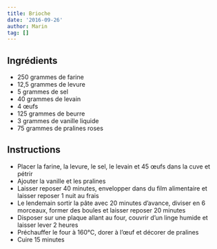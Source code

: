 ```yaml
---
title: Brioche
date: '2016-09-26'
author: Marin
tag: []
---
```

## Ingrédients
- 250 grammes de farine
- 12,5 grammes de levure
- 5 grammes de sel
- 40 grammes de levain
- 4 œufs
- 125 grammes de beurre
- 3 grammes de vanille liquide
- 75 grammes de pralines roses

## Instructions
- Placer la farine, la levure, le sel, le levain et 45 œufs dans la cuve et pétrir
- Ajouter la vanille et les pralines
- Laisser reposer 40 minutes, envelopper dans du film alimentaire et laisser reposer 1 nuit au frais
- Le lendemain sortir la pâte avec 20 minutes d’avance, diviser en 6 morceaux, former des boules et laisser reposer 20 minutes
- Disposer sur une plaque allant au four, couvrir d’un linge humide et laisser lever 2 heures
- Préchauffer le four à 160°C, dorer à l’œuf et décorer de pralines
- Cuire 15 minutes

